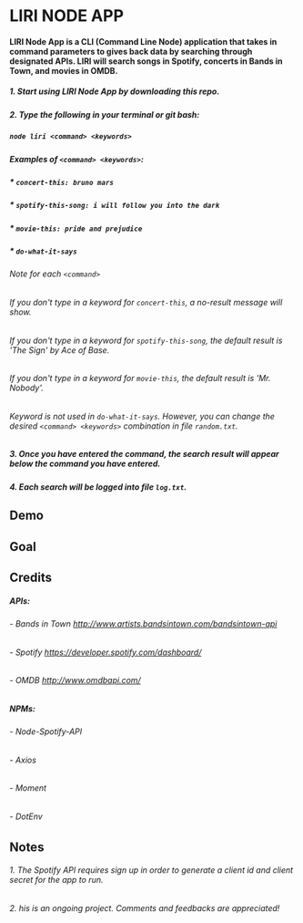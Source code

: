 # __LIRI NODE APP__

#### LIRI Node App is a CLI (Command Line Node) application that takes in command parameters to gives back data by searching through designated APIs. LIRI will search songs in Spotify, concerts in Bands in Town, and movies in OMDB.
##### 1. Start using LIRI Node App by downloading this repo. 
##### 2. Type the following in your terminal or git bash:
##### ```node liri <command> <keywords>```

##### Examples of `<command> <keywords>`:
##### * `concert-this: bruno mars` 
##### * `spotify-this-song: i will follow you into the dark` 
##### * `movie-this: pride and prejudice`
##### * `do-what-it-says`

###### Note for each `<command>`
###### If you don't type in a keyword for `concert-this`, a no-result message will show.
###### If you don't type in a keyword for `spotify-this-song`, the default result is 'The Sign' by Ace of Base.
###### If you don't type in a keyword for `movie-this`, the default result is 'Mr. Nobody'.
###### Keyword is not used in `do-what-it-says`. However, you can change the desired `<command> <keywords>` combination in file `random.txt`.
##### 3. Once you have entered the command, the search result will appear below the command you have entered. 
##### 4. Each search will be logged into file `log.txt`.

## Demo
#### 

## Goal
#### 

## Credits
##### APIs: 
###### - Bands in Town http://www.artists.bandsintown.com/bandsintown-api
###### - Spotify https://developer.spotify.com/dashboard/
###### - OMDB http://www.omdbapi.com/
##### NPMs: 
###### - Node-Spotify-API
###### - Axios
###### - Moment
###### - DotEnv

## Notes
###### 1. The Spotify API requires sign up in order to generate a client id and client secret for the app to run.
###### 2. his is an ongoing project. Comments and feedbacks are appreciated!